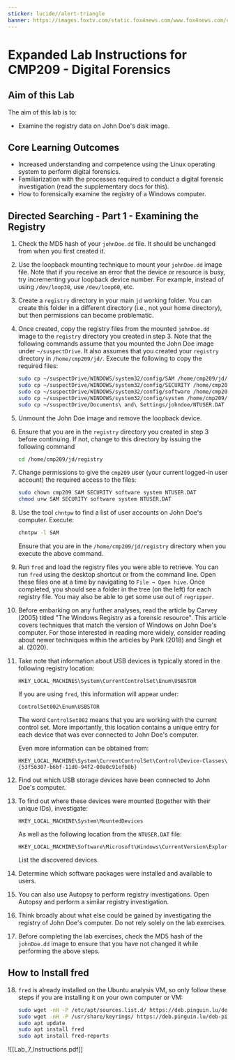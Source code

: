 ```yaml
---
sticker: lucide//alert-triangle
banner: https://images.foxtv.com/static.fox4news.com/www.fox4news.com/content/uploads/2021/05/1280/720/6P-190-TZ_FBI-NEW-COMPUTER-FORENSICS-LAB_00.00.00.08.png?ve=1&tl=1
---
```

# Expanded Lab Instructions for CMP209 - Digital Forensics

## Aim of this Lab
The aim of this lab is to:
- Examine the registry data on John Doe's disk image.

## Core Learning Outcomes
- Increased understanding and competence using the Linux operating system to perform digital forensics.
- Familiarization with the processes required to conduct a digital forensic investigation (read the supplementary docs for this).
- How to forensically examine the registry of a Windows computer.

## Directed Searching - Part 1 - Examining the Registry

1. Check the MD5 hash of your `johnDoe.dd` file. It should be unchanged from when you first created it.

2. Use the loopback mounting technique to mount your `johnDoe.dd` image file. Note that if you receive an error that the device or resource is busy, try incrementing your loopback device number. For example, instead of using `/dev/loop30`, use `/dev/loop60`, etc.

3. Create a `registry` directory in your main `jd` working folder. You can create this folder in a different directory (i.e., not your home directory), but then permissions can become problematic.

4. Once created, copy the registry files from the mounted `johnDoe.dd` image to the `registry` directory you created in step 3. Note that the following commands assume that you mounted the John Doe image under `~/suspectDrive`. It also assumes that you created your `registry` directory in `/home/cmp209/jd/`. Execute the following to copy the required files:

   ```bash
   sudo cp ~/suspectDrive/WINDOWS/system32/config/SAM /home/cmp209/jd/registry
   sudo cp ~/suspectDrive/WINDOWS/system32/config/SECURITY /home/cmp209/jd/registry
   sudo cp ~/suspectDrive/WINDOWS/system32/config/software /home/cmp209/jd/registry
   sudo cp ~/suspectDrive/WINDOWS/system32/config/system /home/cmp209/jd/registry
   sudo cp ~/suspectDrive/Documents\ and\ Settings/johndoe/NTUSER.DAT /home/cmp209/jd/registry
   ```

5. Unmount the John Doe image and remove the loopback device.

6. Ensure that you are in the `registry` directory you created in step 3 before continuing. If not, change to this directory by issuing the following command

   ```bash
   cd /home/cmp209/jd/registry
   ```

7. Change permissions to give the `cmp209` user (your current logged-in user account) the required access to the files:

   ```bash
   sudo chown cmp209 SAM SECURITY software system NTUSER.DAT
   chmod u+w SAM SECURITY software system NTUSER.DAT
   ```

8. Use the tool `chntpw` to find a list of user accounts on John Doe's computer. Execute:

   ```bash
   chntpw -l SAM
   ```

   Ensure that you are in the `/home/cmp209/jd/registry` directory when you execute the above command.

9. Run `fred` and load the registry files you were able to retrieve. You can run `fred` using the desktop shortcut or from the command line. Open these files one at a time by navigating to `File → Open hive`. Once completed, you should see a folder in the tree (on the left) for each registry file. You may also be able to get some use out of `regripper`.

10. Before embarking on any further analyses, read the article by Carvey (2005) titled "The Windows Registry as a forensic resource". This article covers techniques that match the version of Windows on John Doe's computer. For those interested in reading more widely, consider reading about newer techniques within the articles by Park (2018) and Singh et al. (2020).

11. Take note that information about USB devices is typically stored in the following registry location:

    ```
    HKEY_LOCAL_MACHINES\System\CurrentControlSet\Enum\USBSTOR
    ```

    If you are using `fred`, this information will appear under:

    ```
    ControlSet002\Enum\USBSTOR
    ```

    The word `ControlSet002` means that you are working with the current control set. More importantly, this location contains a unique entry for each device that was ever connected to John Doe's computer.

    Even more information can be obtained from:

    ```
    HKEY_LOCAL_MACHINE\System\CurrentControlSet\Control\Device-Classes\{53f56307-b6bf-11d0-94f2-00a0c91efb8b}
    ```

12. Find out which USB storage devices have been connected to John Doe's computer.

13. To find out where these devices were mounted (together with their unique IDs), investigate:

    ```
    HKEY_LOCAL_MACHINE\System\MountedDevices
    ```

    As well as the following location from the `NTUSER.DAT` file:

    ```
    HKEY_LOCAL_MACHINE\Software\Microsoft\Windows\CurrentVersion\Explorer\MountPoints2
    ```

    List the discovered devices.

14. Determine which software packages were installed and available to users.

15. You can also use Autopsy to perform registry investigations. Open Autopsy and perform a similar registry investigation.

16. Think broadly about what else could be gained by investigating the registry of John Doe's computer. Do not rely solely on the lab exercises.

17. Before completing the lab exercises, check the MD5 hash of the `johnDoe.dd` image to ensure that you have not changed it while performing the above steps.

## How to Install fred

18. `fred` is already installed on the Ubuntu analysis VM, so only follow these steps if you are installing it on your own computer or VM:

    ```bash
    sudo wget -nH -P /etc/apt/sources.list.d/ https://deb.pinguin.lu/deb.pinguin.lu.list
    sudo wget -nH -P /usr/share/keyrings/ https://deb.pinguin.lu/deb-pinguin-lu.gpg
    sudo apt update
    sudo apt install fred
    sudo apt install fred-reports
    ```

![[Lab_7_Instructions.pdf]]